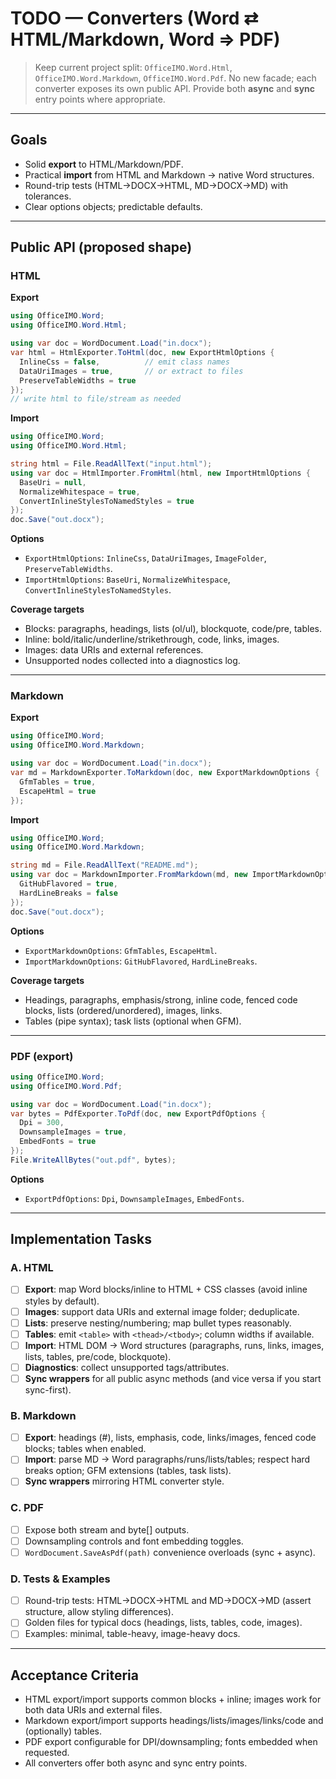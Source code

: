 ﻿# TODO — Converters (Word ⇄ HTML/Markdown, Word ⇒ PDF)

> Keep current project split: `OfficeIMO.Word.Html`, `OfficeIMO.Word.Markdown`, `OfficeIMO.Word.Pdf`.
> No new facade; each converter exposes its own public API.
> Provide both **async** and **sync** entry points where appropriate.

---

## Goals

- Solid **export** to HTML/Markdown/PDF.
- Practical **import** from HTML and Markdown → native Word structures.
- Round-trip tests (HTML→DOCX→HTML, MD→DOCX→MD) with tolerances.
- Clear options objects; predictable defaults.

---

## Public API (proposed shape)

### HTML

**Export**

```csharp
using OfficeIMO.Word;
using OfficeIMO.Word.Html;

using var doc = WordDocument.Load("in.docx");
var html = HtmlExporter.ToHtml(doc, new ExportHtmlOptions {
  InlineCss = false,          // emit class names
  DataUriImages = true,       // or extract to files
  PreserveTableWidths = true
});
// write html to file/stream as needed
````

**Import**

```csharp
using OfficeIMO.Word;
using OfficeIMO.Word.Html;

string html = File.ReadAllText("input.html");
using var doc = HtmlImporter.FromHtml(html, new ImportHtmlOptions {
  BaseUri = null,
  NormalizeWhitespace = true,
  ConvertInlineStylesToNamedStyles = true
});
doc.Save("out.docx");
```

**Options**

* `ExportHtmlOptions`: `InlineCss`, `DataUriImages`, `ImageFolder`, `PreserveTableWidths`.
* `ImportHtmlOptions`: `BaseUri`, `NormalizeWhitespace`, `ConvertInlineStylesToNamedStyles`.

**Coverage targets**

* Blocks: paragraphs, headings, lists (ol/ul), blockquote, code/pre, tables.
* Inline: bold/italic/underline/strikethrough, code, links, images.
* Images: data URIs and external references.
* Unsupported nodes collected into a diagnostics log.

---

### Markdown

**Export**

```csharp
using OfficeIMO.Word;
using OfficeIMO.Word.Markdown;

using var doc = WordDocument.Load("in.docx");
var md = MarkdownExporter.ToMarkdown(doc, new ExportMarkdownOptions {
  GfmTables = true,
  EscapeHtml = true
});
```

**Import**

```csharp
using OfficeIMO.Word;
using OfficeIMO.Word.Markdown;

string md = File.ReadAllText("README.md");
using var doc = MarkdownImporter.FromMarkdown(md, new ImportMarkdownOptions {
  GitHubFlavored = true,
  HardLineBreaks = false
});
doc.Save("out.docx");
```

**Options**

* `ExportMarkdownOptions`: `GfmTables`, `EscapeHtml`.
* `ImportMarkdownOptions`: `GitHubFlavored`, `HardLineBreaks`.

**Coverage targets**

* Headings, paragraphs, emphasis/strong, inline code, fenced code blocks, lists (ordered/unordered), images, links.
* Tables (pipe syntax); task lists (optional when GFM).

---

### PDF (export)

```csharp
using OfficeIMO.Word;
using OfficeIMO.Word.Pdf;

using var doc = WordDocument.Load("in.docx");
var bytes = PdfExporter.ToPdf(doc, new ExportPdfOptions {
  Dpi = 300,
  DownsampleImages = true,
  EmbedFonts = true
});
File.WriteAllBytes("out.pdf", bytes);
```

**Options**

* `ExportPdfOptions`: `Dpi`, `DownsampleImages`, `EmbedFonts`.

---

## Implementation Tasks

### A. HTML

* [ ] **Export**: map Word blocks/inline to HTML + CSS classes (avoid inline styles by default).
* [ ] **Images**: support data URIs and external image folder; deduplicate.
* [ ] **Lists**: preserve nesting/numbering; map bullet types reasonably.
* [ ] **Tables**: emit `<table>` with `<thead>/<tbody>`; column widths if available.
* [ ] **Import**: HTML DOM → Word structures (paragraphs, runs, links, images, lists, tables, pre/code, blockquote).
* [ ] **Diagnostics**: collect unsupported tags/attributes.
* [ ] **Sync wrappers** for all public async methods (and vice versa if you start sync-first).

### B. Markdown

* [ ] **Export**: headings (#), lists, emphasis, code, links/images, fenced code blocks; tables when enabled.
* [ ] **Import**: parse MD → Word paragraphs/runs/lists/tables; respect hard breaks option; GFM extensions (tables, task lists).
* [ ] **Sync wrappers** mirroring HTML converter style.

### C. PDF

* [ ] Expose both stream and byte\[] outputs.
* [ ] Downsampling controls and font embedding toggles.
* [ ] `WordDocument.SaveAsPdf(path)` convenience overloads (sync + async).

### D. Tests & Examples

* [ ] Round-trip tests: HTML→DOCX→HTML and MD→DOCX→MD (assert structure, allow styling differences).
* [ ] Golden files for typical docs (headings, lists, tables, code, images).
* [ ] Examples: minimal, table-heavy, image-heavy docs.

---

## Acceptance Criteria

* HTML export/import supports common blocks + inline; images work for both data URIs and external files.
* Markdown export/import supports headings/lists/images/links/code and (optionally) tables.
* PDF export configurable for DPI/downsampling; fonts embedded when requested.
* All converters offer both async and sync entry points.
